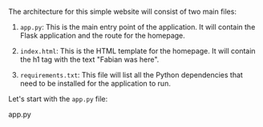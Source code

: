 The architecture for this simple website will consist of two main files:

1. `app.py`: This is the main entry point of the application. It will contain the Flask application and the route for the homepage.

2. `index.html`: This is the HTML template for the homepage. It will contain the h1 tag with the text "Fabian was here".

3. `requirements.txt`: This file will list all the Python dependencies that need to be installed for the application to run.

Let's start with the `app.py` file:

app.py
